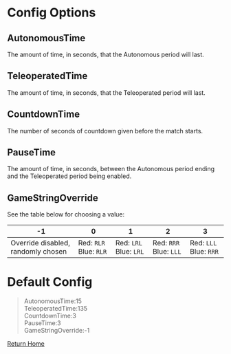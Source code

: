 # Config Options
## AutonomousTime
The amount of time, in seconds, that the Autonomous period will last.

## TeleoperatedTime
The amount of time, in seconds, that the Teleoperated period will last.

## CountdownTime
The number of seconds of countdown given before the match starts.

## PauseTime
The amount of time, in seconds, between the Autonomous period ending and the Teleoperated period being enabled.

## GameStringOverride
See the table below for choosing a value:

| -1 | 0 | 1 | 2 | 3 |
|---|---|---|---|---|
| Override disabled, randomly chosen | Red: `RLR` Blue: `RLR` | Red: `LRL` Blue: `LRL` | Red: `RRR` Blue: `LLL` | Red: `LLL` Blue: `RRR` |
  
# Default Config
>AutonomousTime:15  
TeleoperatedTime:135  
CountdownTime:3  
PauseTime:3  
GameStringOverride:-1  

[Return Home](index.md)